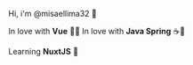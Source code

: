 Hi, i'm @misaellima32 👋

  
In love with **Vue** 🥉💚
In love with **Java Spring** ☕🍃

Learning **NuxtJS** 🌄
